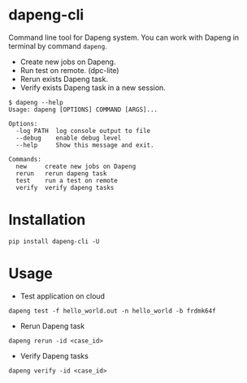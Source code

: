 # dapeng-cli

Command line tool for Dapeng system. You can work with Dapeng
in terminal by command `dapeng`.

- Create new jobs on Dapeng.
- Run test on remote. (dpc-lite)
- Rerun exists Dapeng task.
- Verify exists Dapeng task in a new session.

```shell
$ dapeng --help
Usage: dapeng [OPTIONS] COMMAND [ARGS]...

Options:
  -log PATH  log console output to file
  --debug    enable debug level
  --help     Show this message and exit.

Commands:
  new     create new jobs on Dapeng
  rerun   rerun dapeng task
  test    run a test on remote
  verify  verify dapeng tasks
```

# Installation

```shell
pip install dapeng-cli -U
```

# Usage

- Test application on cloud

```shell
dapeng test -f hello_world.out -n hello_world -b frdmk64f
```

- Rerun Dapeng task

```shell
dapeng rerun -id <case_id>
```

- Verify Dapeng tasks

```shell
dapeng verify -id <case_id>
```



